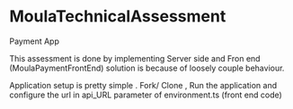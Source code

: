 # MoulaTechnicalAssessment
Payment App

This assessment is done by implementing Server side and Fron end (MoulaPaymentFrontEnd) solution is because of  loosely couple behaviour.

Application setup is pretty simple . Fork/ Clone , Run the application and configure the url in  api_URL parameter of environment.ts (front end code) 